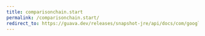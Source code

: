 ```yaml
---
title: comparisonchain.start
permalink: /comparisonchain.start/
redirect_to: https://guava.dev/releases/snapshot-jre/api/docs/com/google/common/collect/ComparisonChain.html#start--
---
```

